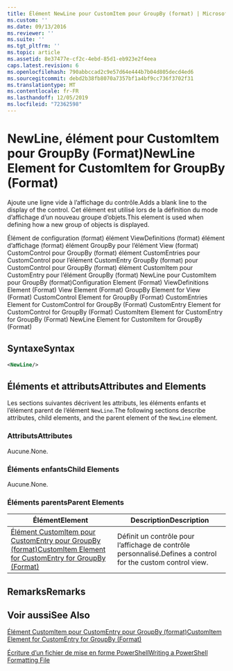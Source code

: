 ```yaml
---
title: Élément NewLine pour CustomItem pour GroupBy (format) | Microsoft Docs
ms.custom: ''
ms.date: 09/13/2016
ms.reviewer: ''
ms.suite: ''
ms.tgt_pltfrm: ''
ms.topic: article
ms.assetid: 8e37477e-cf2c-4ebd-85d1-eb923e2f4eea
caps.latest.revision: 6
ms.openlocfilehash: 790abbccad2c9e57d64e444b7b04d805decd4ed6
ms.sourcegitcommit: debd2b38fb8070a7357bf1a4bf9cc736f3702f31
ms.translationtype: MT
ms.contentlocale: fr-FR
ms.lasthandoff: 12/05/2019
ms.locfileid: "72362598"
---
```

# <a name="newline-element-for-customitem-for-groupby-format"></a><span data-ttu-id="cc28d-102">NewLine, élément pour CustomItem pour GroupBy (Format)</span><span class="sxs-lookup"><span data-stu-id="cc28d-102">NewLine Element for CustomItem for GroupBy (Format)</span></span>

<span data-ttu-id="cc28d-103">Ajoute une ligne vide à l’affichage du contrôle.</span><span class="sxs-lookup"><span data-stu-id="cc28d-103">Adds a blank line to the display of the control.</span></span> <span data-ttu-id="cc28d-104">Cet élément est utilisé lors de la définition du mode d’affichage d’un nouveau groupe d’objets.</span><span class="sxs-lookup"><span data-stu-id="cc28d-104">This element is used when defining how a new group of objects is displayed.</span></span>

<span data-ttu-id="cc28d-105">Élément de configuration (format) élément ViewDefinitions (format) élément d’affichage (format) élément GroupBy pour l’élément View (format) CustomControl pour GroupBy (format) élément CustomEntries pour CustomControl pour l’élément CustomEntry GroupBy (format) pour CustomControl pour GroupBy (format) élément CustomItem pour CustomEntry pour l’élément GroupBy (format) NewLine pour CustomItem pour GroupBy (format)</span><span class="sxs-lookup"><span data-stu-id="cc28d-105">Configuration Element (Format) ViewDefinitions Element (Format) View Element (Format) GroupBy Element for View (Format) CustomControl Element for GroupBy (Format) CustomEntries Element for CustomControl for GroupBy (Format) CustomEntry Element for CustomControl for GroupBy (Format) CustomItem Element for CustomEntry for GroupBy (Format) NewLine Element for CustomItem for GroupBy (Format)</span></span>

## <a name="syntax"></a><span data-ttu-id="cc28d-106">Syntaxe</span><span class="sxs-lookup"><span data-stu-id="cc28d-106">Syntax</span></span>

```xml
<NewLine/>
```

## <a name="attributes-and-elements"></a><span data-ttu-id="cc28d-107">Éléments et attributs</span><span class="sxs-lookup"><span data-stu-id="cc28d-107">Attributes and Elements</span></span>

<span data-ttu-id="cc28d-108">Les sections suivantes décrivent les attributs, les éléments enfants et l’élément parent de l’élément `NewLine`.</span><span class="sxs-lookup"><span data-stu-id="cc28d-108">The following sections describe attributes, child elements, and the parent element of the `NewLine` element.</span></span>

### <a name="attributes"></a><span data-ttu-id="cc28d-109">Attributs</span><span class="sxs-lookup"><span data-stu-id="cc28d-109">Attributes</span></span>

<span data-ttu-id="cc28d-110">Aucune.</span><span class="sxs-lookup"><span data-stu-id="cc28d-110">None.</span></span>

### <a name="child-elements"></a><span data-ttu-id="cc28d-111">Éléments enfants</span><span class="sxs-lookup"><span data-stu-id="cc28d-111">Child Elements</span></span>

<span data-ttu-id="cc28d-112">Aucune.</span><span class="sxs-lookup"><span data-stu-id="cc28d-112">None.</span></span>

### <a name="parent-elements"></a><span data-ttu-id="cc28d-113">Éléments parents</span><span class="sxs-lookup"><span data-stu-id="cc28d-113">Parent Elements</span></span>

|<span data-ttu-id="cc28d-114">Élément</span><span class="sxs-lookup"><span data-stu-id="cc28d-114">Element</span></span>|<span data-ttu-id="cc28d-115">Description</span><span class="sxs-lookup"><span data-stu-id="cc28d-115">Description</span></span>|
|-------------|-----------------|
|[<span data-ttu-id="cc28d-116">Élément CustomItem pour CustomEntry pour GroupBy (format)</span><span class="sxs-lookup"><span data-stu-id="cc28d-116">CustomItem Element for CustomEntry for GroupBy (Format)</span></span>](./customitem-element-for-customentry-for-groupby-format.md)|<span data-ttu-id="cc28d-117">Définit un contrôle pour l’affichage de contrôle personnalisé.</span><span class="sxs-lookup"><span data-stu-id="cc28d-117">Defines a control for the custom control view.</span></span>|

## <a name="remarks"></a><span data-ttu-id="cc28d-118">Remarks</span><span class="sxs-lookup"><span data-stu-id="cc28d-118">Remarks</span></span>

## <a name="see-also"></a><span data-ttu-id="cc28d-119">Voir aussi</span><span class="sxs-lookup"><span data-stu-id="cc28d-119">See Also</span></span>

[<span data-ttu-id="cc28d-120">Élément CustomItem pour CustomEntry pour GroupBy (format)</span><span class="sxs-lookup"><span data-stu-id="cc28d-120">CustomItem Element for CustomEntry for GroupBy (Format)</span></span>](./customitem-element-for-customentry-for-groupby-format.md)

[<span data-ttu-id="cc28d-121">Écriture d’un fichier de mise en forme PowerShell</span><span class="sxs-lookup"><span data-stu-id="cc28d-121">Writing a PowerShell Formatting File</span></span>](./writing-a-powershell-formatting-file.md)
